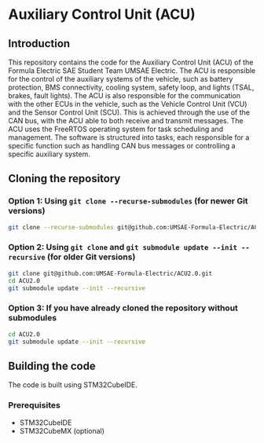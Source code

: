 # Auxiliary Control Unit (ACU)

## Introduction
This repository contains the code for the Auxiliary Control Unit (ACU) of the Formula Electric SAE Student Team UMSAE Electric.
The ACU is responsible for the control of the auxiliary systems of the vehicle, such as battery protection, BMS connectivity, 
cooling system, safety loop, and lights (TSAL, brakes, fault lights). 
The ACU is also responsible for the communication with the other ECUs in the vehicle, such as the Vehicle Control Unit (VCU) and the Sensor Control Unit (SCU).
This is achieved through the use of the CAN bus, with the ACU able to both receive and transmit messages.
The ACU uses the FreeRTOS operating system for task scheduling and management. The software is structured into tasks, each responsible for a specific function such as handling CAN bus messages or controlling a specific auxiliary system.

## Cloning the repository
### Option 1: Using `git clone --recurse-submodules` (for newer Git versions)
```bash
git clone --recurse-submodules git@github.com:UMSAE-Formula-Electric/ACU2.0.git
```

### Option 2: Using `git clone` and `git submodule update --init --recursive` (for older Git versions)
```bash
git clone git@github.com:UMSAE-Formula-Electric/ACU2.0.git
cd ACU2.0
git submodule update --init --recursive
```

### Option 3: If you have already cloned the repository without submodules
```bash
cd ACU2.0
git submodule update --init --recursive
```

## Building the code
The code is built using STM32CubeIDE.

### Prerequisites
- STM32CubeIDE
- STM32CubeMX (optional)
